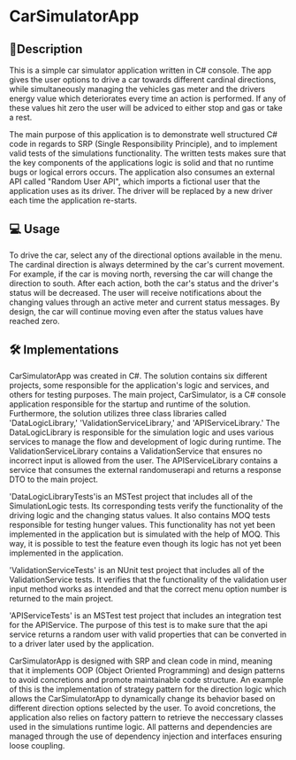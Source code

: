 # CarSimulatorApp
## 📃Description
This is a simple car simulator application written in C# console. The app gives the user options to drive a car towards different cardinal directions, while simultaneously 
managing the vehicles gas meter and the drivers energy value which deteriorates every time an action is performed. If any of these values hit zero the user will be adviced to either stop and gas or take a rest.
  
The main purpose of this application is to demonstrate well structured C# code in regards to SRP (Single Responsibility Principle), and to implement valid tests of the simulations functionality. The written tests makes sure that the key 
components of the applications logic is solid and that no runtime bugs or logical errors occurs. The application also consumes an external API called "Random User API", which imports a fictional user that the application uses as its driver.
The driver will be replaced by a new driver each time the application re-starts.

## :computer: Usage
To drive the car, select any of the directional options available in the menu. The cardinal direction is always determined by the car's current movement. For example, if the car is moving north, reversing the car will change the direction to south. After each action, both the car's status and the driver's status will be decreased. The user will receive notifications about the changing values through an active meter and current status messages.
By design, the car will continue moving even after the status values have reached zero.  



## 🛠️ Implementations
CarSimulatorApp was created in C#. The solution contains six different projects, some responsible for the application's logic and services, and others for testing purposes. 
The main project, CarSimulator, is a C# console application responsible for the startup and runtime of the solution. Furthermore, the solution utilizes three class libraries called 'DataLogicLibrary,' 'ValidationServiceLibrary,' and 'APIServiceLibrary.'
The DataLogicLibrary is responsible for the simulation logic and uses various services to manage the flow and development of logic during runtime.
The ValidationServiceLibrary contains a ValidationService that ensures no incorrect input is allowed from the user. The APIServiceLibrary contains a service that consumes the external randomuserapi and returns a response DTO to the main project.

'DataLogicLibraryTests'is an MSTest project that includes all of the SimulationLogic tests. Its corresponding tests verify the functionality of the driving logic and the changing status values.
It also contains MOQ tests responsible for testing hunger values. This functionality has not yet been implemented in the application but is simulated with the help of MOQ. This way, it is possible to test the feature even though its logic has not yet been implemented in the application.

'ValidationServiceTests' is an NUnit test project that includes all of the ValidationService tests. It verifies that the functionality of the validation user input method works as intended and that the correct menu option number is returned to the main project.

'APIServiceTests' is an MSTest test project that includes an integration test for the APIService. The purpose of this test is to make sure that the api service returns a random user with valid properties that can be converted in to a driver later used by the application.

CarSimulatorApp is designed with SRP and clean code in mind, meaning that it implements OOP (Object Oriented Programming) and design patterns to avoid concretions and promote maintainable code structure.
An example of this is the implementation of strategy pattern for the direction logic which allows the CarSimulatorApp to dynamically change its behavior based on different direction options selected by the user. To avoid concretions, the application also relies on factory pattern to retrieve the neccessary classes used in the simulations runtime logic. All patterns and dependencies are managed through the use of dependency injection and interfaces ensuring loose coupling.
